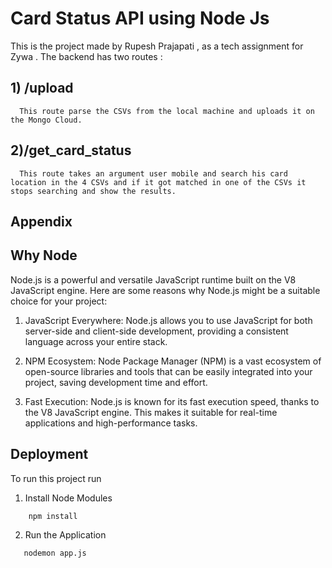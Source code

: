 
# Card Status API using Node Js

This is the project made by Rupesh Prajapati , as a tech assignment for Zywa . The backend 
has two routes :

## 1) /upload
```
  This route parse the CSVs from the local machine and uploads it on the Mongo Cloud.
```
## 2)/get_card_status
```
  This route takes an argument user mobile and search his card location in the 4 CSVs and if it got matched in one of the CSVs it stops searching and show the results.
```

## Appendix

## Why Node
Node.js is a powerful and versatile JavaScript runtime built on the V8 JavaScript engine. Here are some reasons why Node.js might be a suitable choice for your project:

1) JavaScript Everywhere: Node.js allows you to use JavaScript for both server-side and client-side development, providing a consistent language across your entire stack.

2) NPM Ecosystem: Node Package Manager (NPM) is a vast ecosystem of open-source libraries and tools that can be easily integrated into your project, saving development time and effort.
3) Fast Execution: Node.js is known for its fast execution speed, thanks to the V8 JavaScript engine. This makes it suitable for real-time applications and high-performance tasks.

## Deployment

To run this project run
1) Install Node Modules
```bash
    npm install 
```
2) Run the Application
```bash
   nodemon app.js
```

